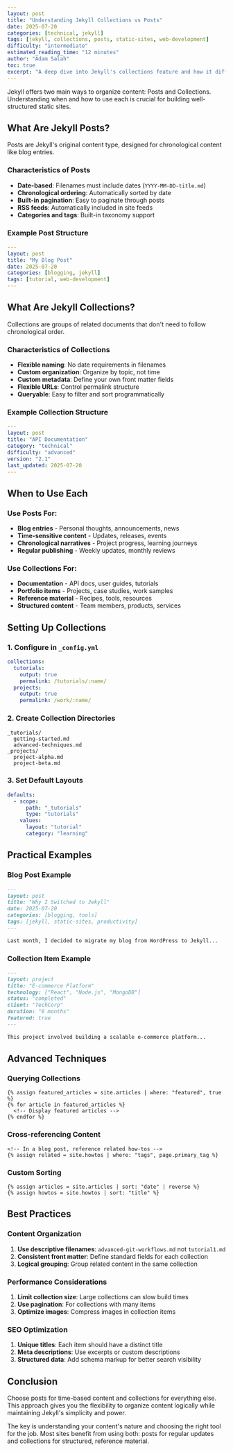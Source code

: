 ```yaml
---
layout: post
title: "Understanding Jekyll Collections vs Posts"
date: 2025-07-20
categories: [technical, jekyll]
tags: [jekyll, collections, posts, static-sites, web-development]
difficulty: "intermediate"
estimated_reading_time: "12 minutes"
author: "Adam Salah"
toc: true
excerpt: "A deep dive into Jekyll's collections feature and how it differs from traditional posts, with practical examples and best practices."
---
```


Jekyll offers two main ways to organize content: Posts and Collections. Understanding when and how to use each is crucial for building well-structured static sites.

## What Are Jekyll Posts?

Posts are Jekyll's original content type, designed for chronological content like blog entries.

### Characteristics of Posts

- **Date-based**: Filenames must include dates (`YYYY-MM-DD-title.md`)
- **Chronological ordering**: Automatically sorted by date
- **Built-in pagination**: Easy to paginate through posts
- **RSS feeds**: Automatically included in site feeds
- **Categories and tags**: Built-in taxonomy support

### Example Post Structure

```yaml
---
layout: post
title: "My Blog Post"
date: 2025-07-20
categories: [blogging, jekyll]
tags: [tutorial, web-development]
---
```

## What Are Jekyll Collections?

Collections are groups of related documents that don't need to follow chronological order.

### Characteristics of Collections

- **Flexible naming**: No date requirements in filenames
- **Custom organization**: Organize by topic, not time
- **Custom metadata**: Define your own front matter fields
- **Flexible URLs**: Control permalink structure
- **Queryable**: Easy to filter and sort programmatically

### Example Collection Structure

```yaml
---
layout: post
title: "API Documentation"
category: "technical"
difficulty: "advanced"
version: "2.1"
last_updated: 2025-07-20
---
```

## When to Use Each

### Use Posts For:

- **Blog entries** - Personal thoughts, announcements, news
- **Time-sensitive content** - Updates, releases, events
- **Chronological narratives** - Project progress, learning journeys
- **Regular publishing** - Weekly updates, monthly reviews

### Use Collections For:

- **Documentation** - API docs, user guides, tutorials
- **Portfolio items** - Projects, case studies, work samples
- **Reference material** - Recipes, tools, resources
- **Structured content** - Team members, products, services

## Setting Up Collections

### 1. Configure in `_config.yml`

```yaml
collections:
  tutorials:
    output: true
    permalink: /tutorials/:name/
  projects:
    output: true
    permalink: /work/:name/
```

### 2. Create Collection Directories

```
_tutorials/
  getting-started.md
  advanced-techniques.md
_projects/
  project-alpha.md
  project-beta.md
```

### 3. Set Default Layouts

```yaml
defaults:
  - scope:
      path: "_tutorials"
      type: "tutorials"
    values:
      layout: "tutorial"
      category: "learning"
```

## Practical Examples

### Blog Post Example

```markdown
---
layout: post
title: "Why I Switched to Jekyll"
date: 2025-07-20
categories: [blogging, tools]
tags: [jekyll, static-sites, productivity]
---

Last month, I decided to migrate my blog from WordPress to Jekyll...
```

### Collection Item Example

```markdown
---
layout: project
title: "E-commerce Platform"
technology: ["React", "Node.js", "MongoDB"]
status: "completed"
client: "TechCorp"
duration: "6 months"
featured: true
---

This project involved building a scalable e-commerce platform...
```

## Advanced Techniques

### Querying Collections

```liquid
{% assign featured_articles = site.articles | where: "featured", true %}
{% for article in featured_articles %}
  <!-- Display featured articles -->
{% endfor %}
```

### Cross-referencing Content

```liquid
<!-- In a blog post, reference related how-tos -->
{% assign related = site.howtos | where: "tags", page.primary_tag %}
```

### Custom Sorting

```liquid
{% assign articles = site.articles | sort: "date" | reverse %}
{% assign howtos = site.howtos | sort: "title" %}
```

## Best Practices

### Content Organization

1. **Use descriptive filenames**: `advanced-git-workflows.md` not `tutorial1.md`
2. **Consistent front matter**: Define standard fields for each collection
3. **Logical grouping**: Group related content in the same collection

### Performance Considerations

1. **Limit collection size**: Large collections can slow build times
2. **Use pagination**: For collections with many items
3. **Optimize images**: Compress images in collection items

### SEO Optimization

1. **Unique titles**: Each item should have a distinct title
2. **Meta descriptions**: Use excerpts or custom descriptions
3. **Structured data**: Add schema markup for better search visibility

## Conclusion

Choose posts for time-based content and collections for everything else. This approach gives you the flexibility to organize content logically while maintaining Jekyll's simplicity and power.

The key is understanding your content's nature and choosing the right tool for the job. Most sites benefit from using both: posts for regular updates and collections for structured, reference material.
